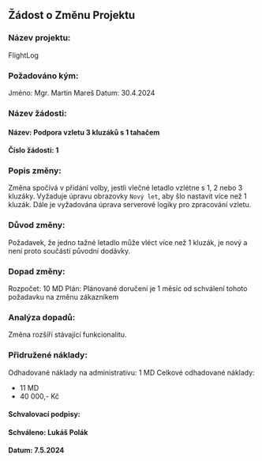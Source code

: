 ## Žádost o Změnu Projektu

### Název projektu:
FlightLog

### Požadováno kým:
Jméno: Mgr. Martin Mareš
Datum: 30.4.2024

### Název žádosti:
#### Název: Podpora vzletu 3 kluzáků s 1 tahačem
#### Číslo žádosti: 1

### Popis změny:
Změna spočívá v přidání volby, jestli vlečné letadlo vzlétne s 1, 2 nebo 3 kluzáky.
Vyžaduje úpravu obrazovky `Nový let`, aby šlo nastavit více než 1 kluzák.
Dále je vyžadována úprava serverové logiky pro zpracování vzletu.

### Důvod změny:
Požadavek, že jedno tažné letadlo může vléct více než 1 kluzák, je nový a není proto součástí původní dodávky.

### Dopad změny:
 Rozpočet: 10 MD
 Plán: Plánované doručení je 1 měsíc od schválení tohoto požadavku na změnu zákazníkem

### Analýza dopadů:
Změna rozšíří stávající funkcionalitu.

### Přidružené náklady:
Odhadované náklady na administrativu: 1 MD
Celkové odhadované náklady: 
- 11 MD
- 40 000,- Kč


#### Schvalovací podpisy:
#### Schváleno: Lukáš Polák
#### Datum: 7.5.2024
